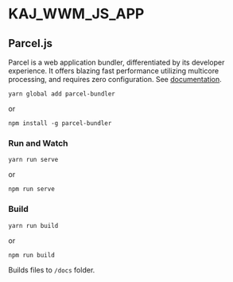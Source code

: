 # KAJ_WWM_JS_APP

## Parcel.js
Parcel is a web application bundler, differentiated by its developer experience. It offers blazing fast performance utilizing multicore processing, and requires zero configuration.
See [documentation](https://parceljs.org/getting_started.html).

```
yarn global add parcel-bundler
```
or
```
npm install -g parcel-bundler
```

### Run and Watch
```
yarn run serve
```
or
```
npm run serve
```

### Build
```
yarn run build
```
or
```
npm run build
```

Builds files to `/docs` folder.
